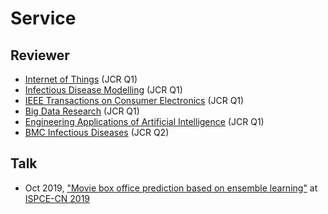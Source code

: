 # Service

## Reviewer
- [Internet of Things](https://www.sciencedirect.com/journal/internet-of-things) (JCR Q1)
- [Infectious Disease Modelling](https://www.keaipublishing.com/en/journals/infectious-disease-modelling/) (JCR Q1)
- [IEEE Transactions on Consumer Electronics](https://ieeexplore.ieee.org/xpl/RecentIssue.jsp?punumber=30) (JCR Q1)
- [Big Data Research](https://www.sciencedirect.com/journal/big-data-research) (JCR Q1)
- [Engineering Applications of Artificial Intelligence](https://www.sciencedirect.com/journal/engineering-applications-of-artificial-intelligence) (JCR Q1)
- [BMC Infectious Diseases](https://bmcinfectdis.biomedcentral.com/) (JCR Q2)

## Talk
- Oct 2019, ["Movie box office prediction based on ensemble learning"](https://ieeexplore.ieee.org/document/8958631) at [ISPCE-CN 2019](https://ieeexplore.ieee.org/xpl/conhome/8954856/proceeding)

